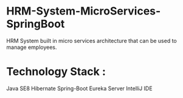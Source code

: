 # HRM-System-MicroServices-SpringBoot

HRM System built in micro services architecture that can be used to manage employees.

# Technology Stack :

Java SE8
Hibernate
Spring-Boot Eureka Server
IntelliJ IDE
